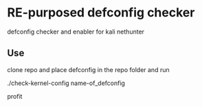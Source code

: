 # RE-purposed defconfig checker 

defconfig checker and enabler for kali nethunter

## Use 

clone repo and place defconfig in 
the repo folder and run 

./check-kernel-config name-of_defconfig

profit


